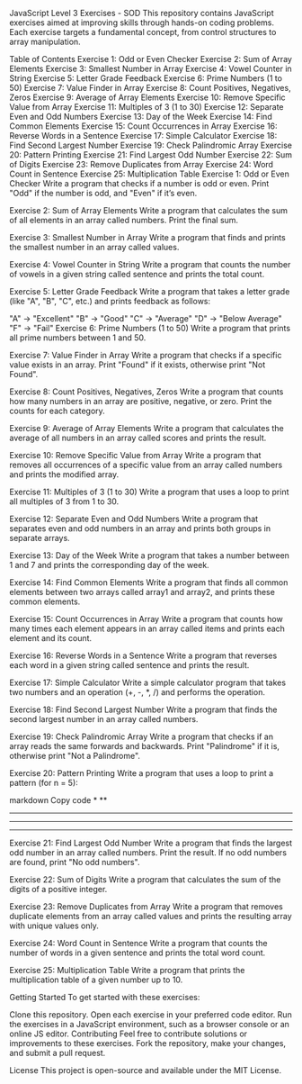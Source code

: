 JavaScript Level 3 Exercises - SOD
This repository contains JavaScript exercises aimed at improving skills through hands-on coding problems. Each exercise targets a fundamental concept, from control structures to array manipulation.

Table of Contents
Exercise 1: Odd or Even Checker
Exercise 2: Sum of Array Elements
Exercise 3: Smallest Number in Array
Exercise 4: Vowel Counter in String
Exercise 5: Letter Grade Feedback
Exercise 6: Prime Numbers (1 to 50)
Exercise 7: Value Finder in Array
Exercise 8: Count Positives, Negatives, Zeros
Exercise 9: Average of Array Elements
Exercise 10: Remove Specific Value from Array
Exercise 11: Multiples of 3 (1 to 30)
Exercise 12: Separate Even and Odd Numbers
Exercise 13: Day of the Week
Exercise 14: Find Common Elements
Exercise 15: Count Occurrences in Array
Exercise 16: Reverse Words in a Sentence
Exercise 17: Simple Calculator
Exercise 18: Find Second Largest Number
Exercise 19: Check Palindromic Array
Exercise 20: Pattern Printing
Exercise 21: Find Largest Odd Number
Exercise 22: Sum of Digits
Exercise 23: Remove Duplicates from Array
Exercise 24: Word Count in Sentence
Exercise 25: Multiplication Table
Exercise 1: Odd or Even Checker
Write a program that checks if a number is odd or even. Print "Odd" if the number is odd, and "Even" if it’s even.

Exercise 2: Sum of Array Elements
Write a program that calculates the sum of all elements in an array called numbers. Print the final sum.

Exercise 3: Smallest Number in Array
Write a program that finds and prints the smallest number in an array called values.

Exercise 4: Vowel Counter in String
Write a program that counts the number of vowels in a given string called sentence and prints the total count.

Exercise 5: Letter Grade Feedback
Write a program that takes a letter grade (like "A", "B", "C", etc.) and prints feedback as follows:

"A" -> "Excellent"
"B" -> "Good"
"C" -> "Average"
"D" -> "Below Average"
"F" -> "Fail"
Exercise 6: Prime Numbers (1 to 50)
Write a program that prints all prime numbers between 1 and 50.

Exercise 7: Value Finder in Array
Write a program that checks if a specific value exists in an array. Print "Found" if it exists, otherwise print "Not Found".

Exercise 8: Count Positives, Negatives, Zeros
Write a program that counts how many numbers in an array are positive, negative, or zero. Print the counts for each category.

Exercise 9: Average of Array Elements
Write a program that calculates the average of all numbers in an array called scores and prints the result.

Exercise 10: Remove Specific Value from Array
Write a program that removes all occurrences of a specific value from an array called numbers and prints the modified array.

Exercise 11: Multiples of 3 (1 to 30)
Write a program that uses a loop to print all multiples of 3 from 1 to 30.

Exercise 12: Separate Even and Odd Numbers
Write a program that separates even and odd numbers in an array and prints both groups in separate arrays.

Exercise 13: Day of the Week
Write a program that takes a number between 1 and 7 and prints the corresponding day of the week.

Exercise 14: Find Common Elements
Write a program that finds all common elements between two arrays called array1 and array2, and prints these common elements.

Exercise 15: Count Occurrences in Array
Write a program that counts how many times each element appears in an array called items and prints each element and its count.

Exercise 16: Reverse Words in a Sentence
Write a program that reverses each word in a given string called sentence and prints the result.

Exercise 17: Simple Calculator
Write a simple calculator program that takes two numbers and an operation (+, -, *, /) and performs the operation.

Exercise 18: Find Second Largest Number
Write a program that finds the second largest number in an array called numbers.

Exercise 19: Check Palindromic Array
Write a program that checks if an array reads the same forwards and backwards. Print "Palindrome" if it is, otherwise print "Not a Palindrome".

Exercise 20: Pattern Printing
Write a program that uses a loop to print a pattern (for n = 5):

markdown
Copy code
*
**
***
****
*****
Exercise 21: Find Largest Odd Number
Write a program that finds the largest odd number in an array called numbers. Print the result. If no odd numbers are found, print "No odd numbers".

Exercise 22: Sum of Digits
Write a program that calculates the sum of the digits of a positive integer.

Exercise 23: Remove Duplicates from Array
Write a program that removes duplicate elements from an array called values and prints the resulting array with unique values only.

Exercise 24: Word Count in Sentence
Write a program that counts the number of words in a given sentence and prints the total word count.

Exercise 25: Multiplication Table
Write a program that prints the multiplication table of a given number up to 10.

Getting Started
To get started with these exercises:

Clone this repository.
Open each exercise in your preferred code editor.
Run the exercises in a JavaScript environment, such as a browser console or an online JS editor.
Contributing
Feel free to contribute solutions or improvements to these exercises. Fork the repository, make your changes, and submit a pull request.

License
This project is open-source and available under the MIT License.

